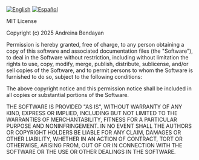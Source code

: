 [![English](https://img.shields.io/badge/READ_IN_ENGLISH-red?style=for-the-badge)](MIT_LICENSE_EN.md)
[![Español](https://img.shields.io/badge/Leer_EN_ESPAÑOL-blue?style=for-the-badge)](LICENCIA_MIT_ES.md)

MIT License

Copyright (c) 2025 Andreina Bendayan

Permission is hereby granted, free of charge, to any person obtaining a copy
of this software and associated documentation files (the "Software"), to deal
in the Software without restriction, including without limitation the rights
to use, copy, modify, merge, publish, distribute, sublicense, and/or sell
copies of the Software, and to permit persons to whom the Software is
furnished to do so, subject to the following conditions:

The above copyright notice and this permission notice shall be included in all
copies or substantial portions of the Software.

THE SOFTWARE IS PROVIDED "AS IS", WITHOUT WARRANTY OF ANY KIND, EXPRESS OR
IMPLIED, INCLUDING BUT NOT LIMITED TO THE WARRANTIES OF MERCHANTABILITY,
FITNESS FOR A PARTICULAR PURPOSE AND NONINFRINGEMENT. IN NO EVENT SHALL THE
AUTHORS OR COPYRIGHT HOLDERS BE LIABLE FOR ANY CLAIM, DAMAGES OR OTHER
LIABILITY, WHETHER IN AN ACTION OF CONTRACT, TORT OR OTHERWISE, ARISING FROM,
OUT OF OR IN CONNECTION WITH THE SOFTWARE OR THE USE OR OTHER DEALINGS IN THE
SOFTWARE.
